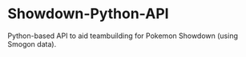 # Showdown-Python-API
Python-based API to aid teambuilding for Pokemon Showdown (using Smogon data).
